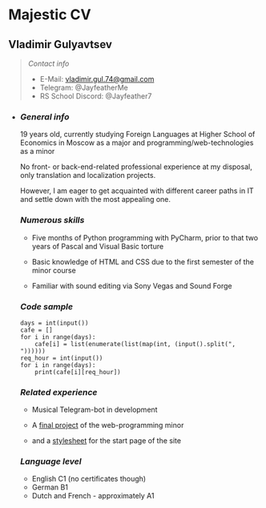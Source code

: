 # **Majestic CV**

## **Vladimir Gulyavtsev**

> *Contact info*
> * E-Mail: vladimir.gul.74@gmail.com
> * Telegram: @JayfeatherMe
> * RS School Discord: @Jayfeather7 
-    
    ### *General info*
    19 years old, currently studying Foreign Languages at Higher School of Economics in Moscow as a major and programming/web-technologies as a minor 

    No front- or back-end-related professional experience at my disposal, only translation and localization projects. 

    However, I am eager to get acquainted with different career paths in IT and settle down with the most appealing one.

    ### *Numerous skills*
    * Five months of Python programming with PyCharm, prior to that two years of Pascal and Visual Basic torture

    * Basic knowledge of HTML and CSS due to the first semester of the minor course 
    
    * Familiar with sound editing via Sony Vegas and Sound Forge

    ### *Code sample*
    ```
    days = int(input())
    cafe = []
    for i in range(days):
        cafe[i] = list(enumerate(list(map(int, (input().split(", "))))))
    req_hour = int(input())
    for i in range(days):
        print(cafe[i][req_hour])
    ```
    ### *Related experience*
    * Musical Telegram-bot in development

    * A [final project](https://github.com/Jayfeather7/final-turd/blob/master/index.html) of the web-programming minor

    * and a [stylesheet](https://github.com/Jayfeather7/final-turd/blob/master/turdstyle2.css) for the start page of the site 

    ### *Language level*
    * English C1 (no certificates though)
    * German B1
    * Dutch and French - approximately A1
